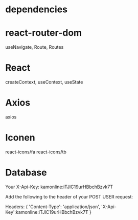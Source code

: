 # dependencies

# react-router-dom
useNavigate, Route, Routes

# React
createContext, useContext, useState

# Axios
axios

# Iconen
react-icons/fa
react-icons/tb

# Database
Your X-Api-Key: kamonline:iTJlC19urHBbchBzvk7T

Add the following to the header of your POST USER request:

Headers: {
'Content-Type': 'application/json',
'X-Api-Key':kamonline:iTJlC19urHBbchBzvk7T
}